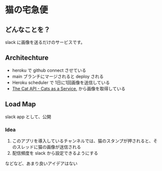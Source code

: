 # 猫の宅急便

## どんなことを？
slack に画像を送るだけのサービスです。

## Architechture
- heroku で github connect させている
- main ブランチにマージされると deploy される
- Heroku scheduler で 1日に1回画像を送信している
- [The Cat API \- Cats as a Service\.](https://thecatapi.com/) から画像を取得している

## Load Map
slack app として、公開

### Idea
1. このアプリを導入しているチャンネルでは、猫のスタンプが押されると、そのスレッドに猫の画像が送信される
1. 配信頻度を slack から設定できるようにする

などなど、あまり良いアイデアはない
